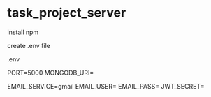 # task_project_server

 install npm 


 create .env file 

 .env 

PORT=5000
MONGODB_URI= 

EMAIL_SERVICE=gmail
EMAIL_USER=
EMAIL_PASS=
JWT_SECRET= 


